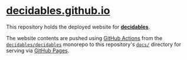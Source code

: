 # [decidables.github.io](https://decidables.github.io)

This repository holds the deployed website for [**decidables**](https://decidables.github.io).

The website contents are pushed using [GitHub Actions](https://docs.github.com/en/actions) from the [`decidables/decidables`](https://github.com/decidables/decidables) monorepo to this repository's [`docs/`](docs/) directory for serving via [GitHub Pages](https://docs.github.com/en/pages).
